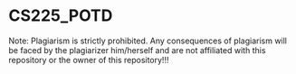 # CS225_POTD
Note:
  Plagiarism is strictly prohibited. Any consequences of plagiarism will be faced by the plagiarizer him/herself 
  and are not affiliated with this repository or the owner of this repository!!!
